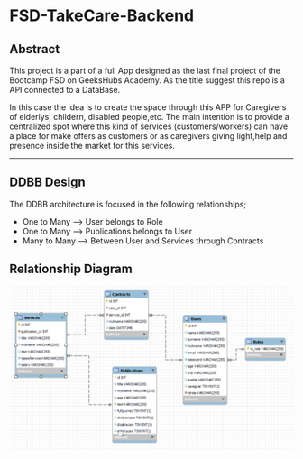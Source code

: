 # FSD-TakeCare-Backend

## Abstract 
This project is a part of a full App designed as the last final project of the Bootcamp FSD on GeeksHubs Academy. As the title suggest this repo is a API connected to a DataBase. 

In this case the idea is to create the space through this APP for Caregivers of elderlys, childern, disabled people,etc. The main intention is to provide a centralized spot where this kind of services (customers/workers) can have a place for make offers as customers or as caregivers giving light,help and presence inside the market for this services. 

---

## DDBB Design

The DDBB architecture is focused in the following relationships; 

* One to Many --> User belongs to Role
* One to Many --> Publications belongs to User
* Many to Many --> Between User and Services through Contracts

## Relationship Diagram 
![DB](./img/db.png)




